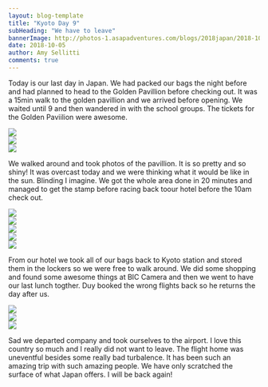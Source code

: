 ```yaml
---
layout: blog-template
title: "Kyoto Day 9"
subHeading: "We have to leave"
bannerImage: http://photos-1.asapadventures.com/blogs/2018japan/2018-10-05/IMG_0286.jpg_compressed.JPEG
date: 2018-10-05
author: Amy Sellitti
comments: true
---
```


Today is our last day in Japan. We had packed our bags the night before and had planned to head to the Golden Pavillion before checking out. It was a 15min walk to the golden pavillion and we arrived before opening. We waited until 9 and then wandered in with the school groups. The tickets for the Golden Paviilion were awesome.

<div class="center-image"><img src="http://photos-1.asapadventures.com/blogs/2018japan/2018-10-05/IMG_0269.jpg_compressed.JPEG" /></div>
<div class="center-image"><img src="http://photos-1.asapadventures.com/blogs/2018japan/2018-10-05/IMG_0270.jpg_compressed.JPEG" /></div>
<div class="center-image"><img src="http://photos-1.asapadventures.com/blogs/2018japan/2018-10-05/IMG_0272.jpg_compressed.JPEG" /></div>

We walked around and took photos of the pavillion. It is so pretty and so shiny! It was overcast today and we were thinking what it would be like in the sun. Blinding I imagine. We got the whole area done in 20 minutes and managed to get the stamp before racing back toour hotel before the 10am check out.

<div class="center-image"><img src="http://photos-1.asapadventures.com/blogs/2018japan/2018-10-05/DSC_0679-EFFECTS.jpg_compressed.JPEG" /></div>
<div class="center-image"><img src="http://photos-1.asapadventures.com/blogs/2018japan/2018-10-05/IMG_20181005_090344.jpg_compressed.JPEG" /></div>
<div class="center-image"><img src="http://photos-1.asapadventures.com/blogs/2018japan/2018-10-05/IMG_0277.jpg_compressed.JPEG" /></div>
<div class="center-image"><img src="http://photos-1.asapadventures.com/blogs/2018japan/2018-10-05/IMG_0279.jpg_compressed.JPEG" /></div>
<div class="center-image"><img src="http://photos-1.asapadventures.com/blogs/2018japan/2018-10-05/IMG_0286.jpg_compressed.JPEG" /></div>

From our hotel we took all of our bags back to Kyoto station and stored them in the lockers so we were free to walk around. We did some shopping and found some awesome things at BIC Camera and then we went to have our last lunch togther. Duy booked the wrong flights back so he returns the day after us.

<div class="center-image"><img src="http://photos-1.asapadventures.com/blogs/2018japan/2018-10-05/IMG_20181005_131356.jpg_compressed.JPEG" /></div>
<div class="center-image"><img src="http://photos-1.asapadventures.com/blogs/2018japan/2018-10-05/IMG_20181005_135359.jpg_compressed.JPEG" /></div>
<div class="center-image"><img src="http://photos-1.asapadventures.com/blogs/2018japan/2018-10-05/DSC_0705.jpg_compressed.JPEG" /></div>

Sad we departed company and took ourselves to the airport. I love this country so much and I really did not want to leave. The flight home was uneventful besides some really bad turbalence. It has been such an amazing trip with such amazing people. We have only scratched the surface of what Japan offers. I will be back again!
